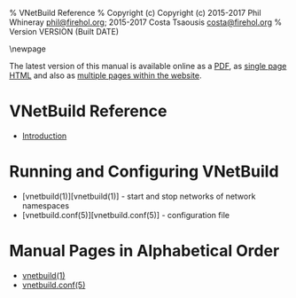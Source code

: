 % VNetBuild Reference
% Copyright (c) Copyright (c) 2015-2017 Phil Whineray <phil@firehol.org>; 2015-2017 Costa Tsaousis <costa@firehol.org>
% Version VERSION (Built DATE)

\newpage

<!--
  This file is processed to include inline the individual pages
  single-page HTML and PDF. The include comments pull in the files
  in the location specified, with the numbered starting title level.

  This document is also used as-is as a contents page for
  multi-page formats.
  -->

The latest version of this manual is available online as a
[PDF](http://firehol.org/vnetbuild-manual.pdf), as
[single page HTML](http://firehol.org/vnetbuild-manual.html)
and also as
[multiple pages within the website](http://firehol.org/vnetbuild-manual/).

# VNetBuild Reference

* [Introduction](introduction.md) <!-- include introduction.md -->

# Running and Configuring VNetBuild

* [vnetbuild(1)][vnetbuild(1)] - start and stop networks of network namespaces
* [vnetbuild.conf(5)][vnetbuild.conf(5)] - configuration file

# Manual Pages in Alphabetical Order

* [vnetbuild(1)](vnetbuild.1.md) <!-- include vnetbuild.1.md -->
* [vnetbuild.conf(5)](vnetbuild-conf.5.md) <!-- include vnetbuild-conf.5.md -->

